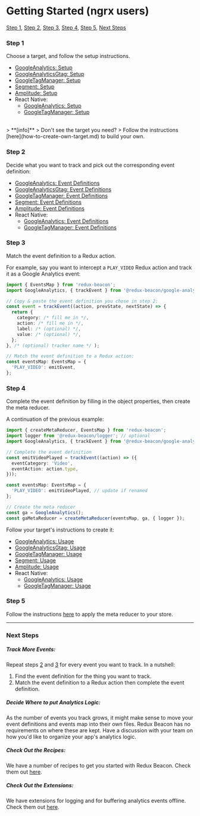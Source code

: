 # Getting Started (ngrx users)

[Step 1](#step-1), [Step 2](#step-2), [Step 3](#step-3), [Step 4](#step-4), [Step 5](#step-5), [Next Steps](#next-steps)

### Step 1
Choose a target, and follow the setup instructions.

 * [GoogleAnalytics: Setup](targets/google-analytics.md#setup)
 * [GoogleAnalyticsGtag: Setup](targets/google-analytics-gtag.md#setup)
 * [GoogleTagManager: Setup](targets/google-tag-manager.md#setup)
 * [Segment: Setup](targets/segment.md#setup)
 * [Amplitude: Setup](targets/amplitude.md#setup)
 * React Native:
   * [GoogleAnalytics: Setup](targets/react-native-google-analytics.md#setup)
   * [GoogleTagManager: Setup](targets/react-native-google-tag-manager.md#setup)

<br>
> **[info]**
> Don't see the target you need?
> Follow the instructions [here](how-to-create-own-target.md) to build your own.

### Step 2
Decide what you want to track and pick out the corresponding event definition:

 * [GoogleAnalytics: Event Definitions](targets/google-analytics.md#event-definitions)
 * [GoogleAnalyticsGtag: Event Definitions](targets/google-analytics-gtag.md#event-definitions)
 * [GoogleTagManager: Event Definitions](targets/google-tag-manager.md#event-definitions)
 * [Segment: Event Definitions](targets/segment.md#event-definitions)
 * [Amplitude: Event Definitions](targets/amplitude.md#event-definitions)
 * React Native:
   * [GoogleAnalytics: Event Definitions](targets/react-native-google-analytics.md#event-definitions)
   * [GoogleTagManager: Event Definitions](targets/react-native-google-tag-manager.md#event-definitions)

### Step 3
Match the event definition to a Redux action.

For example, say you want to intercept a `PLAY_VIDEO` Redux action and track it
as a Google Analytics event:

```typescript
import { EventsMap } from 'redux-beacon';
import GoogleAnalytics, { trackEvent } from '@redux-beacon/google-analytics';

// Copy & paste the event definition you chose in step 2:
const event = trackEvent((action, prevState, nextState) => {
  return {
    category: /* fill me in */,
    action: /* fill me in */,
    label: /* (optional) */,
    value: /* (optional) */,
  };
}, /* (optional) tracker name */ );

// Match the event definition to a Redux action:
const eventsMap: EventsMap = {
  'PLAY_VIDEO': emitEvent,
};
```

### Step 4

Complete the event definition by filling in the object properties, then create the meta reducer.

A continuation of the previous example:

```typescript
import { createMetaReducer, EventsMap } from 'redux-beacon';
import logger from '@redux-beacon/logger'; // optional
import GoogleAnalytics, { trackEvent } from '@redux-beacon/google-analytics';

// Complete the event definition
const emitVideoPlayed = trackEvent((action) => ({
  eventCategory: 'Video',
  eventAction: action.type,
}));

const eventsMap: EventsMap = {
  'PLAY_VIDEO': emitVideoPlayed, // update if renamed
};

// Create the meta reducer
const ga = GoogleAnalytics();
const gaMetaReducer = createMetaReducer(eventsMap, ga, { logger });
```

Follow your target's instructions to create it:

 * [GoogleAnalytics: Usage](targets/google-analytics.md#usage)
 * [GoogleAnalyticsGtag: Usage](targets/google-analytics-gtag.md#usage)
 * [GoogleTagManager: Usage](targets/google-tag-manager.md#usage)
 * [Segment: Usage](targets/segment.md#usage)
 * [Amplitude: Usage](targets/amplitude.md#usage)
 * React Native:
   * [GoogleAnalytics: Usage](targets/react-native-google-analytics.md#usage)
   * [GoogleTagManager: Usage](targets/react-native-google-tag-manager.md#usage)

### Step 5
Follow the instructions [here](https://github.com/ngrx/platform/blob/master/docs/store/api.md#meta-reducers) to
apply the meta reducer to your store.

----

### Next Steps

##### Track More Events:
Repeat steps [2](#step-2) and [3](#step-3) for every event you want to track. In a nutshell:
  1. Find the event definition for the thing you want to track.
  2. Match the event definition to a Redux action then complete the event definition.

##### Decide Where to put Analytics Logic:
As the number of events you track grows, it might make sense to move your event
definitions and events map into their own files. Redux Beacon has no
requirements on where these are kept. Have a discussion with your team on how
you'd like to organize your app's analytics logic.

##### Check Out the Recipes:
We have a number of recipes to get you started with Redux Beacon. Check them
out [here](recipes/index.md).

##### Check Out the Extensions:
We have extensions for logging and for buffering analytics events
offline. Check them out [here](extensions/index.md).
